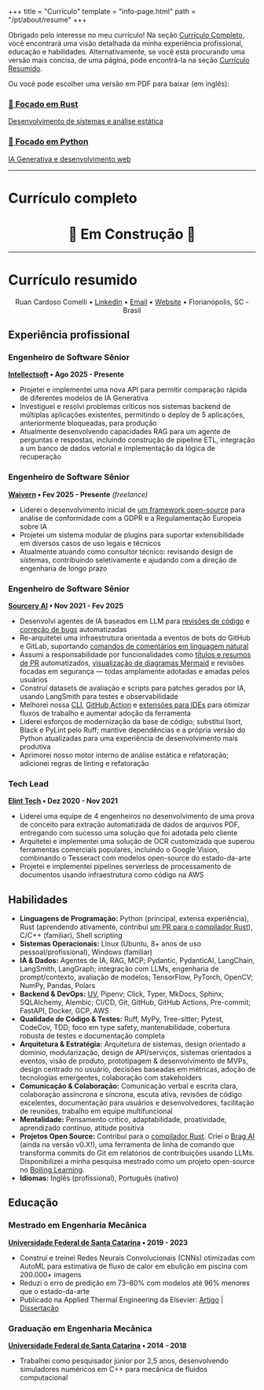 +++
title = "Currículo"
template = "info-page.html"
path = "/pt/about/resume"
+++

Obrigado pelo interesse no meu currículo! Na seção [Currículo Completo](#curriculo-completo), você encontrará uma visão detalhada da minha experiência profissional, educação e habilidades. Alternativamente, se você está procurando uma versão mais concisa, de uma página, pode encontrá-la na seção [Currículo Resumido](#curriculo-resumido).

Ou você pode escolher uma versão em PDF para baixar (em inglês):

<div class="quick-links-grid">

<a href="/pdfs/resume/rust.pdf" class="quick-link-card">
    <h3 class="quick-link-title">
        <span class="quick-link-icon">🦀</span>
        Focado em Rust
    </h3>
    <p class="quick-link-description">
        Desenvolvimento de sistemas e análise estática
    </p>
</a>

<a href="/pdfs/resume/python.pdf" class="quick-link-card">
    <h3 class="quick-link-title">
        <span class="quick-link-icon">🐍</span>
        Focado em Python
    </h3>
    <p class="quick-link-description">
        IA Generativa e desenvolvimento web
    </p>
</a>

</div>

---

# Currículo completo

<!-- TODO: adicionar currículo completo -->
<h1 style="text-align: center">
🚧 Em Construção 🚧
</h1>

---

# Currículo resumido

<div style="text-align: center">

Ruan Cardoso Comelli • [LinkedIn](https://www.linkedin.com/in/ruancomelli) • [Email](mailto:me@ruancomelli.com) • [Website](https://www.ruancomelli.com) • Florianópolis, SC - Brasil

</div>

## Experiência profissional

### Engenheiro de Software Sênior

**[Intellectsoft](https://www.intellectsoft.net/) • Ago 2025 - Presente**

- Projetei e implementei uma nova API para permitir comparação rápida de diferentes modelos de IA Generativa
- Investiguei e resolvi problemas críticos nos sistemas backend de múltiplas aplicações existentes, permitindo o deploy de 5 aplicações, anteriormente bloqueadas, para produção
- Atualmente desenvolvendo capacidades RAG para um agente de perguntas e respostas, incluindo construção de pipeline ETL, integração a um banco de dados vetorial e implementação da lógica de recuperação

### Engenheiro de Software Sênior

**[Waivern](https://www.waivern.com/) • Fev 2025 - Presente** _(freelance)_

- Liderei o desenvolvimento inicial de [um framework open-source](https://github.com/waivern-compliance/waivern-compliance) para análise de conformidade com a GDPR e a Regulamentação Europeia sobre IA
- Projetei um sistema modular de plugins para suportar extensibilidade em diversos casos de uso legais e técnicos
- Atualmente atuando como consultor técnico: revisando design de sistemas, contribuindo seletivamente e ajudando com a direção de engenharia de longo prazo

### Engenheiro de Software Sênior

**[Sourcery AI](https://sourcery.ai/) • Nov 2021 - Fev 2025**

- Desenvolvi agentes de IA baseados em LLM para [revisões de código](https://docs.sourcery.ai/Code-Review/) e [correção de bugs](https://sourcery.ai/production-issues) automatizadas
- Re-arquitetei uma infraestrutura orientada a eventos de bots do GitHub e GitLab, suportando [comandos de comentários em linguagem natural](https://docs.sourcery.ai/Code-Review/#interacting-with-sourcery)
- Assumi a responsabilidade por funcionalidades como [títulos e resumos de PR](https://docs.sourcery.ai/Code-Review/#pr-summary) automatizados, [visualização de diagramas Mermaid](https://docs.sourcery.ai/Code-Review/#review-guide) e revisões focadas em segurança — todas amplamente adotadas e amadas pelos usuários
- Construí datasets de avaliação e scripts para patches gerados por IA, usando LangSmith para testes e observabilidade
- Melhorei nossa [CLI](https://docs.sourcery.ai/Coding-Assistant/Guides/Getting-Started/Command-Line/), [GitHub Action](https://docs.sourcery.ai/Coding-Assistant/Guides/Getting-Started/CI/) e [extensões para IDEs](https://docs.sourcery.ai/Coding-Assistant/Guides/Getting-Started/VSCode/) para otimizar fluxos de trabalho e aumentar adoção da ferramenta
- Liderei esforços de modernização da base de código; substituí Isort, Black e PyLint pelo Ruff; mantive dependências e a própria versão do Python atualizadas para uma experiência de desenvolvimento mais produtiva
- Aprimorei nosso motor interno de análise estática e refatoração; adicionei regras de linting e refatoração

### Tech Lead

**[Elint Tech](https://www.elint.io/en) • Dez 2020 - Nov 2021**

- Liderei uma equipe de 4 engenheiros no desenvolvimento de uma prova de conceito para extração automatizada de dados de arquivos PDF, entregando com sucesso uma solução que foi adotada pelo cliente
- Arquitetei e implementei uma solução de OCR customizada que superou ferramentas comerciais populares, incluindo o Google Vision, combinando o Tesseract com modelos open-source do estado-da-arte
- Projetei e implementei pipelines serverless de processamento de documentos usando infraestrutura como código na AWS

## Habilidades

- **Linguagens de Programação:** Python (principal, extensa experiência), Rust (aprendendo ativamente, contribuí [um PR para o compilador Rust](https://github.com/rust-lang/rust/pull/141521)), C/C++ (familiar), Shell scripting
- **Sistemas Operacionais:** Linux (Ubuntu, 8+ anos de uso pessoal/profissional), Windows (familiar)
- **IA & Dados:** Agentes de IA, RAG, MCP; Pydantic, PydanticAI, LangChain, LangSmith, LangGraph; integração com LLMs, engenharia de prompt/contexto, avaliação de modelos; TensorFlow, PyTorch, OpenCV; NumPy, Pandas, Polars
- **Backend & DevOps:** [UV](https://docs.astral.sh/uv/), Pipenv; Click, Typer, MkDocs, Sphinx; SQLAlchemy, Alembic; CI/CD, Git, GitHub, GitHub Actions, Pre-commit; FastAPI, Docker, GCP, AWS
- **Qualidade de Código & Testes:** Ruff, MyPy, Tree-sitter; Pytest, CodeCov, TDD; foco em type safety, mantenabilidade, cobertura robusta de testes e documentação completa
- **Arquitetura & Estratégia:** Arquitetura de sistemas, design orientado a domínio, modularização, design de API/serviços, sistemas orientados a eventos, visão de produto, prototipagem & desenvolvimento de MVPs, design centrado no usuário, decisões baseadas em métricas, adoção de tecnologias emergentes, colaboração com stakeholders
- **Comunicação & Colaboração:** Comunicação verbal e escrita clara, colaboração assíncrona e síncrona, escuta ativa, revisões de código excelentes, documentação para usuários e desenvolvedores, facilitação de reuniões, trabalho em equipe multifuncional
- **Mentalidade:** Pensamento crítico, adaptabilidade, proatividade, aprendizado contínuo, atitude positiva
- **Projetos Open Source:** Contribuí para o [compilador Rust](https://github.com/rust-lang/rust/pull/141521). Criei o [Brag AI](https://www.ruancomelli.com/brag-ai/) (ainda na versão v0.X!), uma ferramenta de linha de comando que transforma commits do Git em relatórios de contribuições usando LLMs. Disponibilizei a minha pesquisa mestrado como um projeto open-source no [Boiling Learning](https://github.com/ruancomelli/boiling-learning).
- **Idiomas:** Inglês (profissional), Português (nativo)

## Educação

### Mestrado em Engenharia Mecânica

**[Universidade Federal de Santa Catarina](https://en.ufsc.br/) • 2019 - 2023**

- Construí e treinei Redes Neurais Convolucionais (CNNs) otimizadas com AutoML para estimativa de fluxo de calor em ebulição em piscina com 200.000+ imagens
- Reduzi o erro de predição em 73–80% com modelos até 96% menores que o estado-da-arte
- Publicado na Applied Thermal Engineering da Elsevier: [Artigo](https://doi.org/10.1016/j.applthermaleng.2024.124040) | [Dissertação](https://repositorio.ufsc.br/bitstream/handle/123456789/249851/PEMC2305-D.pdf)

### Graduação em Engenharia Mecânica

**[Universidade Federal de Santa Catarina](https://en.ufsc.br/) • 2014 - 2018**

- Trabalhei como pesquisador júnior por 2,5 anos, desenvolvendo simuladores numéricos em C++ para mecânica de fluidos computacional
